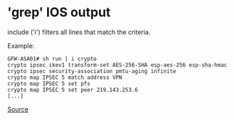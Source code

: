# 'grep' IOS output

include ('i') filters all lines that match the criteria. 

Example:
```
GFW-ASA01# sh run | i crypto
crypto ipsec ikev1 transform-set AES-256-SHA esp-aes-256 esp-sha-hmac
crypto ipsec security-association pmtu-aging infinite
crypto map IPSEC 5 match address VPN
crypto map IPSEC 5 set pfs
crypto map IPSEC 5 set peer 219.143.253.6
[...]
```

[Source](https://supportforums.cisco.com/t5/ip-telephony/grep-in-ios-output/td-p/2186041)
